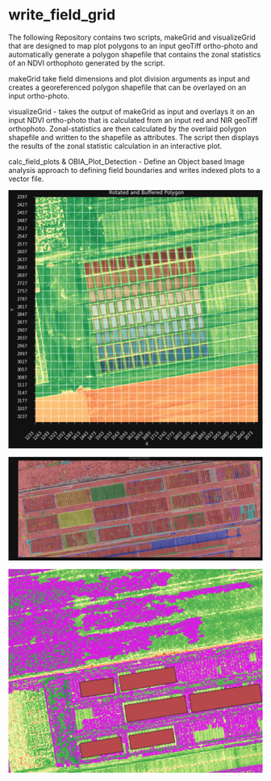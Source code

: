 # write_field_grid
The following Repository contains two scripts, makeGrid and visualizeGrid that are designed to 
map plot polygons to an input geoTiff ortho-photo and automatically generate a polygon shapefile
that contains the zonal statistics of an NDVI orthophoto generated by the script. 


makeGrid take field dimensions and plot division arguments as input and creates a georeferenced polygon shapefile that can 
be overlayed on an input ortho-photo. 

visualizeGrid - takes the output of makeGrid as input and overlays it on an input NDVI ortho-photo that is calculated from 
an input red and NIR geoTiff orthophoto. Zonal-statistics are then calculated by the overlaid polygon shapefile and written
to the shapefile as attributes. The script then displays the results of the zonal statistic calculation in an interactive plot. 

calc_field_plots & OBIA_Plot_Detection - Define an Object based Image analysis approach to defining field boundaries and 
writes indexed plots to a vector file. 

![alt text](https://github.com/j-la-haye/write_field_grid/blob/master/Plot_buffd-deg.png)

![alt text](https://github.com/j-la-haye/write_field_grid/blob/master/TierII-Dectected_Plots.png)

![alt text](https://github.com/j-la-haye/write_field_grid/blob/master/TII-obia-plots.png)
